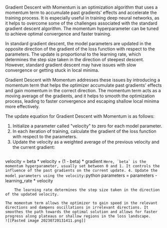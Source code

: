 Gradient Descent with Momentum is an optimization algorithm that uses a momentum term to accumulate past gradients' effects and accelerate the training process. It is especially useful in training deep neural networks, as it helps to overcome some of the challenges associated with the standard gradient descent algorithm. The momentum hyperparameter can be tuned to achieve optimal convergence and faster training.

In standard gradient descent, the model parameters are updated in the opposite direction of the gradient of the loss function with respect to the parameters. The update is proportional to the learning rate, which determines the step size taken in the direction of steepest descent. However, standard gradient descent may have issues with slow convergence or getting stuck in local minima.

Gradient Descent with Momentum addresses these issues by introducing a momentum term that helps the optimizer accumulate past gradients' effects and gain momentum in the correct direction. The momentum term acts as a moving average of the gradients, and it helps to smooth the optimization process, leading to faster convergence and escaping shallow local minima more effectively.

The update equation for Gradient Descent with Momentum is as follows:

1. Initialize a parameter called "velocity" to zero for each model parameter.
2. In each iteration of training, calculate the gradient of the loss function with respect to the parameters.
3. Update the velocity as a weighted average of the previous velocity and the current gradient:
	```python
velocity = beta * velocity + (1 - beta) * gradient
	```
    Here, `beta` is the momentum hyperparameter, usually set between 0 and 1. It controls the influence of the past gradients on the current update.
4. Update the model parameters using the velocity:
	```python
parameters = parameters - learning_rate * velocity
```
    The learning rate determines the step size taken in the direction of the updated velocity.

The momentum term allows the optimizer to gain speed in the relevant directions and dampens oscillations in irrelevant directions. It smoothes the path towards the optimal solution and allows for faster progress along plateaus or shallow regions in the loss landscape.
![[Pasted image 20230720131411.png]]